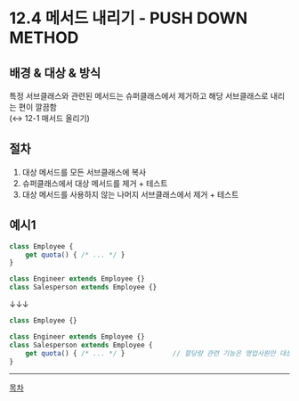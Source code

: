 # 12.4 메서드 내리기 - PUSH DOWN METHOD


## 배경 & 대상 & 방식

특정 서브클래스와 관련된 메서드는 슈퍼클래스에서 제거하고 해당 서브클래스로 내리는 편이 깔끔함  
(↔ 12-1 매서드 올리기)


## 절차

1) 대상 메서드를 모든 서브클래스에 복사  
2) 슈퍼클래스에서 대상 메서드를 제거 + 테스트  
3) 대상 메서드를 사용하지 않는 나머지 서브클래스에서 제거 + 테스트  



## 예시1

```typescript
class Employee {
    get quota() { /* ... */ }
}

class Engineer extends Employee {}
class Salesperson extends Employee {}
```

↓↓↓


```typescript
class Employee {}

class Engineer extends Employee {}
class Salesperson extends Employee {
    get quota() { /* ... */ }            // 할당량 관련 기능은 영업사원만 대상이므로, 관련 메서드를 서브클래스로 내림
}
```



---
[목차](../README.md)
